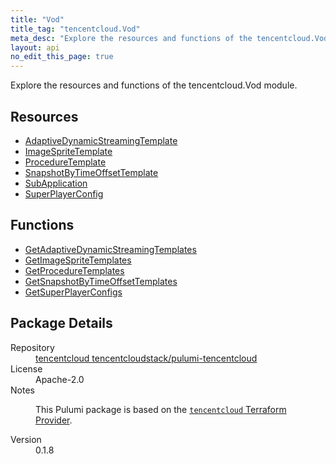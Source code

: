 ```yaml
---
title: "Vod"
title_tag: "tencentcloud.Vod"
meta_desc: "Explore the resources and functions of the tencentcloud.Vod module."
layout: api
no_edit_this_page: true
---
```


<!-- WARNING: this file was generated by Pulumi Docs Generator. -->
<!-- Do not edit by hand unless you're certain you know what you are doing! -->

Explore the resources and functions of the tencentcloud.Vod module.

<h2 id="resources">Resources</h2>
<ul class="api">
    <li><a href="adaptivedynamicstreamingtemplate/" title="AdaptiveDynamicStreamingTemplate"><span class="api-symbol api-symbol--resource"></span>AdaptiveDynamicStreamingTemplate</a></li>
    <li><a href="imagespritetemplate/" title="ImageSpriteTemplate"><span class="api-symbol api-symbol--resource"></span>ImageSpriteTemplate</a></li>
    <li><a href="proceduretemplate/" title="ProcedureTemplate"><span class="api-symbol api-symbol--resource"></span>ProcedureTemplate</a></li>
    <li><a href="snapshotbytimeoffsettemplate/" title="SnapshotByTimeOffsetTemplate"><span class="api-symbol api-symbol--resource"></span>SnapshotByTimeOffsetTemplate</a></li>
    <li><a href="subapplication/" title="SubApplication"><span class="api-symbol api-symbol--resource"></span>SubApplication</a></li>
    <li><a href="superplayerconfig/" title="SuperPlayerConfig"><span class="api-symbol api-symbol--resource"></span>SuperPlayerConfig</a></li>
</ul>

<h2 id="functions">Functions</h2>
<ul class="api">
    <li><a href="getadaptivedynamicstreamingtemplates/" title="GetAdaptiveDynamicStreamingTemplates"><span class="api-symbol api-symbol--function"></span>GetAdaptiveDynamicStreamingTemplates</a></li>
    <li><a href="getimagespritetemplates/" title="GetImageSpriteTemplates"><span class="api-symbol api-symbol--function"></span>GetImageSpriteTemplates</a></li>
    <li><a href="getproceduretemplates/" title="GetProcedureTemplates"><span class="api-symbol api-symbol--function"></span>GetProcedureTemplates</a></li>
    <li><a href="getsnapshotbytimeoffsettemplates/" title="GetSnapshotByTimeOffsetTemplates"><span class="api-symbol api-symbol--function"></span>GetSnapshotByTimeOffsetTemplates</a></li>
    <li><a href="getsuperplayerconfigs/" title="GetSuperPlayerConfigs"><span class="api-symbol api-symbol--function"></span>GetSuperPlayerConfigs</a></li>
</ul>

<h2 id="package-details">Package Details</h2>
<dl class="package-details">
	<dt>Repository</dt>
	<dd><a href="https://github.com/tencentcloudstack/pulumi-tencentcloud">tencentcloud tencentcloudstack/pulumi-tencentcloud</a></dd>
	<dt>License</dt>
	<dd>Apache-2.0</dd>
	<dt>Notes</dt>
	<dd><p>This Pulumi package is based on the <a href="https://github.com/tencentcloudstack/terraform-provider-tencentcloud"><code>tencentcloud</code> Terraform Provider</a>.</p>
</dd>
	<dt>Version</dt>
	<dd>0.1.8</dd>
</dl>

